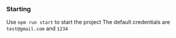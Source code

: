 ### Starting

Use `npm run start` to start the project
The default credentials are `test@gmail.com` and `1234`